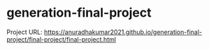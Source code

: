 ﻿# generation-final-project
Project URL: https://anuradhakumar2021.github.io/generation-final-project/final-project/final-project.html
